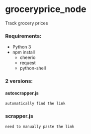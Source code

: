 # groceryprice_node
Track grocery prices

### Requirements:
- Python 3
- npm install 
  - cheerio
  - request
  - python-shell


### 2 versions:

#### autoscrapper.js
``` automatically find the link ```

### scrapper.js
``` need to manually paste the link ```
